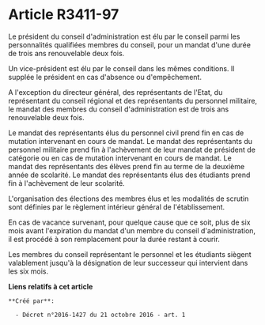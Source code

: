 # Article R3411-97

Le président du conseil d'administration est élu par le conseil parmi les personnalités qualifiées membres du conseil, pour
un mandat d'une durée de trois ans renouvelable deux fois. 

Un vice-président est élu par le conseil dans les mêmes conditions. Il supplée le président en cas d'absence ou
d'empêchement. 

A l'exception du directeur général, des représentants de l'Etat, du représentant du conseil régional et des représentants du
personnel militaire, le mandat des membres du conseil d'administration est de trois ans renouvelable deux fois. 

Le mandat des représentants élus du personnel civil prend fin en cas de mutation intervenant en cours de mandat. Le mandat
des représentants du personnel militaire prend fin à l'achèvement de leur mandat de président de catégorie ou en cas de
mutation intervenant en cours de mandat. Le mandat des représentants des élèves prend fin au terme de la deuxième année de
scolarité. Le mandat des représentants élus des étudiants prend fin à l'achèvement de leur scolarité. 

L'organisation des élections des membres élus et les modalités de scrutin sont définies par le règlement intérieur général de
l'établissement. 

En cas de vacance survenant, pour quelque cause que ce soit, plus de six mois avant l'expiration du mandat d'un membre du
conseil d'administration, il est procédé à son remplacement pour la durée restant à courir. 

Les membres du conseil représentant le personnel et les étudiants siègent valablement jusqu'à la désignation de leur
successeur qui intervient dans les six mois.

**Liens relatifs à cet article**

	**Créé par**:

	  - Décret n°2016-1427 du 21 octobre 2016 - art. 1
